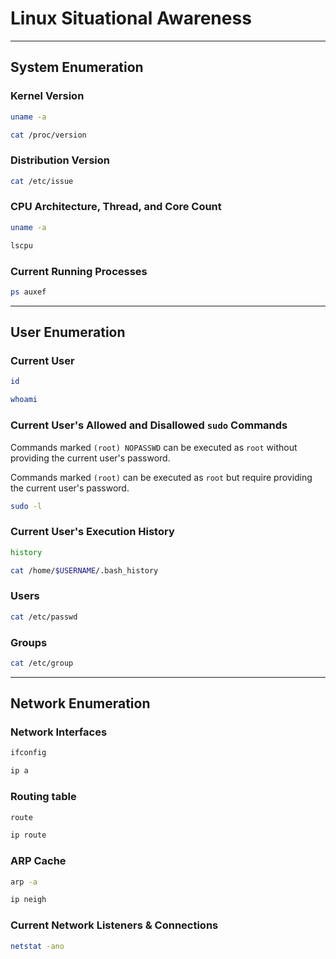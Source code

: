 # Linux Situational Awareness

---

## System Enumeration

### Kernel Version

```bash
uname -a
```

```bash
cat /proc/version
```

### Distribution Version

```bash
cat /etc/issue
```

### CPU Architecture, Thread, and Core Count

```bash
uname -a
```

```bash
lscpu
```

### Current Running Processes

```bash
ps auxef
```

---

## User Enumeration

### Current User

```bash
id
```

```bash
whoami
```

### Current User's Allowed and Disallowed `sudo` Commands

Commands marked `(root) NOPASSWD` can be executed as `root` without providing the current user's password.

Commands marked `(root)` can be executed as `root` but require providing the current user's password.

```bash
sudo -l
```

### Current User's Execution History

```bash
history
```

```bash
cat /home/$USERNAME/.bash_history
```

### Users

```bash
cat /etc/passwd
```

### Groups

```bash
cat /etc/group
```

---

## Network Enumeration

### Network Interfaces

```bash
ifconfig
```

```bash
ip a
```

### Routing table

```bash
route
```

```bash
ip route
```

### ARP Cache

```bash
arp -a
```

```bash
ip neigh
```

### Current Network Listeners & Connections

```bash
netstat -ano
```
